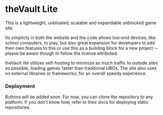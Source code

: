 # theVault Lite

This is a lightweight, unbloated, scalable and expandable unblocked game site.

Its simplicty in both the website and the code allows low-end devices, like school computers, to play, but also great expansion for developers to add their own features to this or use this as a building block for a new project -- please be aware though to follow the license attributed. 

theVault lite utilizes self-hosting to minimize as much traffic to outside sites as possible, loading games faster than traditional UBGs. The site also uses no external libraries or frameworks, for an overall speedy experience.

### Deployment 

Buttons will be added soon. For now, you can clone the repository to any platform. If you don't know how, refer to their docs for deploying static repositories.
